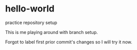 # hello-world
practice repository setup

This is me playing around with branch setup.

Forgot to label first prior commit's changes so I will try it now.
